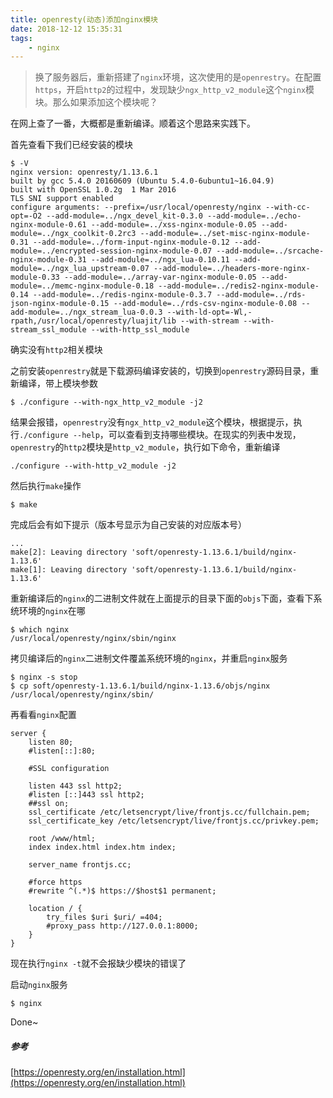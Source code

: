 ```yaml
---
title: openresty(动态)添加nginx模块
date: 2018-12-12 15:35:31
tags:  
    - nginx
---
```


> 换了服务器后，重新搭建了`nginx`环境，这次使用的是`openrestry`。在配置`https`，开启`http2`的过程中，发现缺少`ngx_http_v2_module`这个`nginx`模块。那么如果添加这个模块呢？

<!-- more -->

在网上查了一番，大概都是重新编译。顺着这个思路来实践下。

首先查看下我们已经安装的模块
```
$ -V
nginx version: openresty/1.13.6.1
built by gcc 5.4.0 20160609 (Ubuntu 5.4.0-6ubuntu1~16.04.9)
built with OpenSSL 1.0.2g  1 Mar 2016
TLS SNI support enabled
configure arguments: --prefix=/usr/local/openresty/nginx --with-cc-opt=-O2 --add-module=../ngx_devel_kit-0.3.0 --add-module=../echo-nginx-module-0.61 --add-module=../xss-nginx-module-0.05 --add-module=../ngx_coolkit-0.2rc3 --add-module=../set-misc-nginx-module-0.31 --add-module=../form-input-nginx-module-0.12 --add-module=../encrypted-session-nginx-module-0.07 --add-module=../srcache-nginx-module-0.31 --add-module=../ngx_lua-0.10.11 --add-module=../ngx_lua_upstream-0.07 --add-module=../headers-more-nginx-module-0.33 --add-module=../array-var-nginx-module-0.05 --add-module=../memc-nginx-module-0.18 --add-module=../redis2-nginx-module-0.14 --add-module=../redis-nginx-module-0.3.7 --add-module=../rds-json-nginx-module-0.15 --add-module=../rds-csv-nginx-module-0.08 --add-module=../ngx_stream_lua-0.0.3 --with-ld-opt=-Wl,-rpath,/usr/local/openresty/luajit/lib --with-stream --with-stream_ssl_module --with-http_ssl_module
```
确实没有`http2`相关模块

之前安装`openrestry`就是下载源码编译安装的，切换到`openrestry`源码目录，重新编译，带上模块参数
```
$ ./configure --with-ngx_http_v2_module -j2
```
结果会报错，`openrestry`没有`ngx_http_v2_module`这个模块，根据提示，执行`./configure --help`，可以查看到支持哪些模块。在现实的列表中发现，`openrestry`的`http2`模块是`http_v2_module`，执行如下命令，重新编译
```
./configure --with-http_v2_module -j2
```

然后执行`make`操作
```
$ make
```

完成后会有如下提示（版本号显示为自己安装的对应版本号）
```
...
make[2]: Leaving directory 'soft/openresty-1.13.6.1/build/nginx-1.13.6'
make[1]: Leaving directory 'soft/openresty-1.13.6.1/build/nginx-1.13.6'
```

重新编译后的`nginx`的二进制文件就在上面提示的目录下面的`objs`下面，查看下系统环境的`nginx`在哪
```
$ which nginx
/usr/local/openresty/nginx/sbin/nginx
```

拷贝编译后的`nginx`二进制文件覆盖系统环境的`nginx`，并重启`nginx`服务
```
$ nginx -s stop
$ cp soft/openresty-1.13.6.1/build/nginx-1.13.6/objs/nginx /usr/local/openresty/nginx/sbin/
```

再看看`nginx`配置
```
server {
    listen 80;
    #listen[::]:80;

    #SSL configuration

    listen 443 ssl http2;
    #listen [::]443 ssl http2;
    ##ssl on;
    ssl_certificate /etc/letsencrypt/live/frontjs.cc/fullchain.pem;
    ssl_certificate_key /etc/letsencrypt/live/frontjs.cc/privkey.pem;

    root /www/html;
    index index.html index.htm index;

    server_name frontjs.cc;

    #force https
    #rewrite ^(.*)$ https://$host$1 permanent;

    location / {
        try_files $uri $uri/ =404;
        #proxy_pass http://127.0.0.1:8000;
    }
}
```

现在执行`nginx -t`就不会报缺少模块的错误了

启动`nginx`服务
```
$ nginx
```

Done~

##### 参考
[https://openresty.org/en/installation.html](https://openresty.org/en/installation.html)



